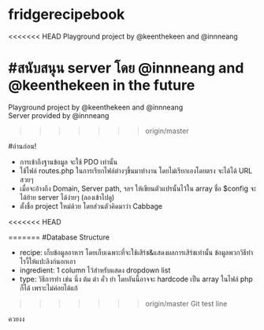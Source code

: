 # fridgerecipebook
<<<<<<< HEAD
Playground project by @keenthekeen and @innneang

#สนับสนุน server โดย @innneang and @keenthekeen in the future
=======
Playground project by @keenthekeen and @innneang<br />
Server provided by @innneang
>>>>>>> origin/master

#อ่านก่อน!
- การเข้าถึงฐานข้อมูล จะใช้ PDO เท่านั้น
- ใช้ไฟล์ routes.php ในการเรียกไฟล์ต่างๆขึ้นมาทำงาน โดยไม่เรียกเองโดยตรง จะได้ได้ URL สวยๆ
- เมื่อจะอ้างถึง Domain, Server path, ฯลฯ ให้เขียนตัวแปรนั้นไว้ใน array ชื่อ $config จะได้ย้าย server ได้ง่ายๆ (ลองเข้าไปดู)
- ตั้งชื่อ project ใหม่ด้วย โดยส่วนตัวคิดมาว่า Cabbage

<<<<<<< HEAD



=======
#Database Structure
- recipe: เก็บข้อมูลอาหาร โดยเก็บเฉพาะที่จะใช้เสิร์ช&แสดงผลการเสิร์ชเท่านั้น ข้อมูลพวกวิธีทำไรงี้ให้แปะลิงก์นอกเอา
- ingredient: 1 column ไว้สำหรับแสดง dropdown list
- type: วิธีการทำ เช่น นึ่ง ต้ม ตำ คั่ว ยำ โดยอันนี้อาจจะ hardcode เป็น array ในไฟล์ php ก็ได้ เพราะไม่ค่อยได้แก้
>>>>>>> origin/master
Git test line

ควยงง